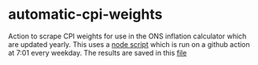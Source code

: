 # automatic-cpi-weights
Action to scrape CPI weights for use in the ONS inflation calculator which are updated yearly. This uses a [node script](https://github.com/ONSvisual/automatic-cpi-weights/blob/main/run.js) which is run on a github action at 7:01 every weekday. The results are saved in this [file](https://github.com/ONSvisual/automatic-cpi-weights/blob/main/data.csv)

